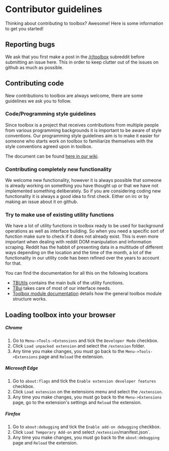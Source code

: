 # Contributor guidelines

Thinking about contributing to toolbox? Awesome! Here is some information to get you started! 

## Reporting bugs 

We ask that you first make a post in the [/r/toolbox](https://www.reddit.com/r/toolbox) subreddit before submitting an issue here. This in order to keep clutter out of the issues on github as much as possible. 

## Contributing code 

New contributions to toolbox are always welcome, there are some guidelines we ask you to follow. 

### Code/Programming style guidelines 

Since toolbox is a project that receives contributions from multiple people from various programming backgrounds it is important to be aware of style conventions. Our programming style guidelines aim is to make it easier for someone who starts work on toolbox to familiarize themselves with the style conventions agreed upon in toolbox.

The document can be found [here in our wiki](https://github.com/creesch/reddit-moderator-toolbox/wiki/Programming-style-guide).

### Contributing completely new functionality 

We welcome new functionality, however it is always possible that someone is already working on something you have thought up or that we have not implemented something deliberately. So if you are considering coding new functionality it is always a good idea to first check. Either on irc or by making an issue about it on github. 

### Try to make use of existing utility functions

We have a lot of utility functions in toolbox ready to be used for background operations as well as interface building. So when you need a specific sort of function make sure to check if it does not already exist. This is even more important when dealing with reddit DOM manipulation and information scraping. Reddit has the habbit of presenting data in a multitude of different ways depending on the location and the time of the month, a lot of the functionality in our utility code has been refined over the years to account for that.

You can find the documentation for all this on the following locations 

- [TBUtils](https://github.com/creesch/reddit-moderator-toolbox/wiki/TBUtils-function-calls) contains the main bulk of the utility functions. 
- [TBui](https://github.com/creesch/reddit-moderator-toolbox/wiki/TBui-function-class) takes care of most of our interface needs. 
- [Toolbox module documentation](https://github.com/creesch/reddit-moderator-toolbox/wiki/Toolbox-module-notes) details how the general toolbox module structure works. 





## Loading toolbox into your browser

##### Chrome

1. Go to `Menu->Tools->Extensions` and tick the `Developer Mode` checkbox.
1. Click `Load unpacked extension` and select the `/extension` folder.
1. Any time you make changes, you must go back to the `Menu->Tools->Extensions` page and `Reload` the extension.

##### Microsoft Edge

1. Go to `about:flags` and tick the `Enable extension developer features` checkbox.
1. Click `Load extension` on the extensions menu and select the `/extension`.
1. Any time you make changes, you must go back to the `Menu->Extensions` page, go to the extension's settings and `Reload` the extension.

##### Firefox

1. Go to `about:debugging` and tick the `Enable add-on debugging` checkbox.
1. Click `Load Temporary Add-on` and select `/extension`/manifest.json`.
1. Any time you make changes, you must go back to the `about:debugging` page and `Reload` the extension.
